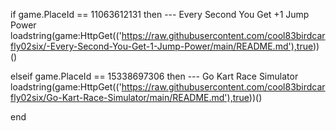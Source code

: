 if game.PlaceId == 11063612131 then --- Every Second You Get +1 Jump Power
        loadstring(game:HttpGet(('https://raw.githubusercontent.com/cool83birdcarfly02six/-Every-Second-You-Get-1-Jump-Power/main/README.md'),true))()
	
elseif game.PlaceId == 15338697306 then --- Go Kart Race Simulator
	loadstring(game:HttpGet(('https://raw.githubusercontent.com/cool83birdcarfly02six/Go-Kart-Race-Simulator/main/README.md'),true))()

end
